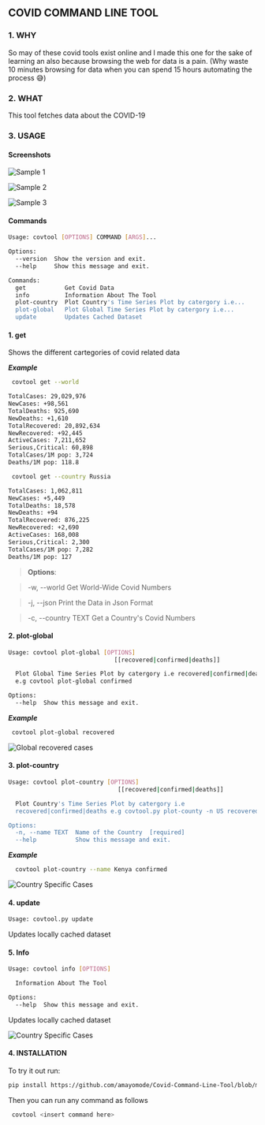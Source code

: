 ## COVID COMMAND LINE TOOL

### 1. WHY

So may of these covid tools exist online and I made this one for the sake of learning an also because browsing the web for data is a pain. (Why waste 10 minutes browsing for data when you can spend 15 hours automating the process 😅)

### 2. WHAT

This tool fetches data about the COVID-19

### 3. USAGE

#### Screenshots

![Sample 1](https://github.com/amayomode/Covid-Command-Line-Tool/blob/master/screenshots/screenshot1.PNG)

![Sample 2](https://github.com/amayomode/Covid-Command-Line-Tool/blob/master/screenshots/screenshot2.PNG)

![Sample 3](https://github.com/amayomode/Covid-Command-Line-Tool/blob/master/screenshots/screenshot3.PNG)

#### Commands

```bash
Usage: covtool [OPTIONS] COMMAND [ARGS]...

Options:
  --version  Show the version and exit.
  --help     Show this message and exit.

Commands:
  get           Get Covid Data
  info          Information About The Tool
  plot-country  Plot Country's Time Series Plot by catergory i.e...
  plot-global   Plot Global Time Series Plot by catergory i.e...
  update        Updates Cached Dataset

```

#### 1. get

Shows the different cartegories of covid related data

**_Example_**

```bash
 covtool get --world
```

```bash
TotalCases: 29,029,976
NewCases: +98,561
TotalDeaths: 925,690
NewDeaths: +1,610
TotalRecovered: 20,892,634
NewRecovered: +92,445
ActiveCases: 7,211,652
Serious,Critical: 60,898
TotalCases/1M pop: 3,724
Deaths/1M pop: 118.8
```

```bash
 covtool get --country Russia
```

```bash
TotalCases: 1,062,811
NewCases: +5,449
TotalDeaths: 18,578
NewDeaths: +94
TotalRecovered: 876,225
NewRecovered: +2,690
ActiveCases: 168,008
Serious,Critical: 2,300
TotalCases/1M pop: 7,282
Deaths/1M pop: 127

```

> **Options**:

> -w, --world Get World-Wide Covid Numbers

> -j, --json Print the Data in Json Format

> -c, --country TEXT Get a Country's Covid Numbers

#### 2. plot-global

```bash
Usage: covtool plot-global [OPTIONS]
                              [[recovered|confirmed|deaths]]

  Plot Global Time Series Plot by catergory i.e recovered|confirmed|deaths
  e.g covtool plot-global confirmed

Options:
  --help  Show this message and exit.
```

**_Example_**

```bash
 covtool plot-global recovered
```

![Global recovered cases](https://github.com/amayomode/Covid-Command-Line-Tool/blob/master/screenshots/screenshot4.PNG)

#### 3. plot-country

```bash
Usage: covtool plot-country [OPTIONS]
                               [[recovered|confirmed|deaths]]

  Plot Country's Time Series Plot by catergory i.e
  recovered|confirmed|deaths e.g covtool.py plot-county -n US recovered

Options:
  -n, --name TEXT  Name of the Country  [required]
  --help           Show this message and exit.

```

**_Example_**

```bash
  covtool plot-country --name Kenya confirmed
```

![Country Specific Cases](https://github.com/amayomode/Covid-Command-Line-Tool/blob/master/screenshots/screenshot5.PNG)

#### 4. update

```bash
Usage: covtool.py update
```

Updates locally cached dataset

#### 5. Info

```bash
Usage: covtool info [OPTIONS]

  Information About The Tool

Options:
  --help  Show this message and exit.

```

Updates locally cached dataset

![Country Specific Cases](https://github.com/amayomode/Covid-Command-Line-Tool/blob/master/screenshots/screenshot6.PNG)

#### 4. INSTALLATION

To try it out run:

```bash
pip install https://github.com/amayomode/Covid-Command-Line-Tool/blob/master/dist/covtool-0.1.0-py3-none-any.whl
```

Then you can run any command as follows

```bash
 covtool <insert command here>
```
